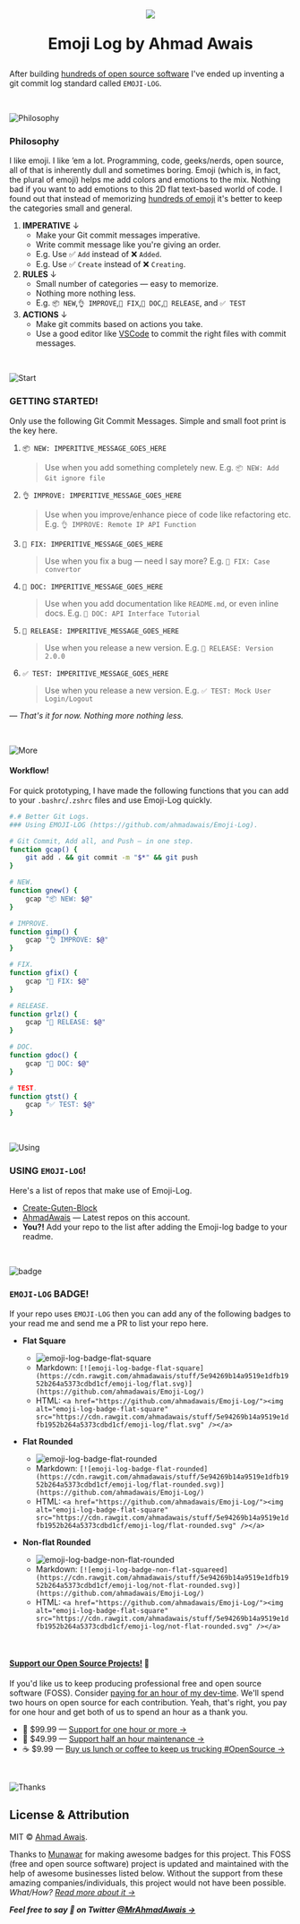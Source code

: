 <h1 align="center">
  <img src="https://on.ahmda.ws/pXeE/c" />

  Emoji Log by Ahmad Awais
</h1>

After building [hundreds of open source software](https://github.com/ahmadawais) I've ended up inventing a git commit log standard called `EMOJI-LOG`.

<br />

![Philosophy](https://on.ahmda.ws/orq5/c)

### Philosophy

I like emoji. I like ’em a lot. Programming, code, geeks/nerds, open source, all of that is inherently dull and sometimes boring. Emoji (which is, in fact, the plural of emoji) helps me add colors and emotions to the mix. Nothing bad if you want to add emotions to this 2D flat text-based world of code. I found out that instead of memorizing [hundreds of emoji](https://gitmoji.carloscuesta.me/) it's better to keep the categories small and general.


1. **IMPERATIVE** ↓
	- Make your Git commit messages imperative.
	- Write commit message like you're giving an order.
	- E.g. Use ✅ `Add` instead of ❌ `Added`.
	- E.g. Use ✅ `Create` instead of ❌ `Creating`.
1. **RULES** ↓
	- Small number of categories — easy to memorize.
	- Nothing more nothing less.
	- E.g. `📦 NEW`,`👌 IMPROVE`,`🐛 FIX`,`📖 DOC`,`🚀 RELEASE`, and `✅ TEST`
1. **ACTIONS** ↓
	- Make git commits based on actions you take.
	- Use a good editor like [VSCode](https://code.visualstudio.com/) to commit the right files with commit messages.
<br />


![Start](https://on.ahmda.ws/osd3/c)

### GETTING STARTED!

Only use the following Git Commit Messages. Simple and small foot print is the key here.

1. `📦 NEW: IMPERITIVE_MESSAGE_GOES_HERE`
	> Use when you add something completely new.
	> E.g. `📦 NEW: Add Git ignore file`

1. `👌 IMPROVE: IMPERITIVE_MESSAGE_GOES_HERE`
	> Use when you improve/enhance piece of code like refactoring etc.
	> E.g. `👌 IMPROVE: Remote IP API Function`

1. `🐛 FIX: IMPERITIVE_MESSAGE_GOES_HERE`
	> Use when you fix a bug — need I say more?
	> E.g. `🐛 FIX: Case convertor`

1. `📖 DOC: IMPERITIVE_MESSAGE_GOES_HERE`
	> Use when you add documentation like `README.md`, or even inline docs.
	> E.g. `📖 DOC: API Interface Tutorial`


1. `🚀 RELEASE: IMPERITIVE_MESSAGE_GOES_HERE`
	> Use when you release a new version.
	> E.g. `🚀 RELEASE: Version 2.0.0`


1. `✅ TEST: IMPERITIVE_MESSAGE_GOES_HERE`
	> Use when you release a new version.
	> E.g. `✅ TEST: Mock User Login/Logout`

_— That's it for now. Nothing more nothing less._


<br />

![More](https://on.ahmda.ws/orsm/c)

#### Workflow!

For quick prototyping, I have made the following functions that you can add to your `.bashrc`/`.zshrc` files and use Emoji-Log quickly.


```sh
#.# Better Git Logs.
### Using EMOJI-LOG (https://github.com/ahmadawais/Emoji-Log).

# Git Commit, Add all, and Push — in one step.
function gcap() {
	git add . && git commit -m "$*" && git push
}

# NEW.
function gnew() {
	gcap "📦 NEW: $@"
}

# IMPROVE.
function gimp() {
	gcap "👌 IMPROVE: $@"
}

# FIX.
function gfix() {
	gcap "🐛 FIX: $@"
}

# RELEASE.
function grlz() {
	gcap "🚀 RELEASE: $@"
}

# DOC.
function gdoc() {
	gcap "📖 DOC: $@"
}

# TEST.
function gtst() {
	gcap "✅ TEST: $@"
}
```

<br />

![Using](https://on.ahmda.ws/rP6e/c)

### USING `EMOJI-LOG`!

Here's a list of repos that make use of Emoji-Log.

- [Create-Guten-Block](https://github.com/ahmadawais/create-guten-block/commits/master)
- [AhmadAwais](https://github.com/ahmadawais) — Latest repos on this account.
- **You?!** Add your repo to the list after adding the Emoji-log badge to your readme.


<br />

![badge](https://on.ahmda.ws/rOMZ/c)

### `EMOJI-LOG` BADGE!

If your repo uses `EMOJI-LOG` then you can add any of the following badges to your read me and send me a PR to list your repo here.

- **Flat Square**
	- ![emoji-log-badge-flat-square](https://cdn.rawgit.com/ahmadawais/stuff/5e94269b14a9519e1dfb1952b264a5373cdbd1cf/emoji-log/flat.svg)
	- Markdown: `[![emoji-log-badge-flat-square](https://cdn.rawgit.com/ahmadawais/stuff/5e94269b14a9519e1dfb1952b264a5373cdbd1cf/emoji-log/flat.svg)](https://github.com/ahmadawais/Emoji-Log/)`
	- HTML: `<a href="https://github.com/ahmadawais/Emoji-Log/"><img alt="emoji-log-badge-flat-square" src="https://cdn.rawgit.com/ahmadawais/stuff/5e94269b14a9519e1dfb1952b264a5373cdbd1cf/emoji-log/flat.svg" /></a>`

- **Flat Rounded**
	- ![emoji-log-badge-flat-rounded](https://cdn.rawgit.com/ahmadawais/stuff/5e94269b14a9519e1dfb1952b264a5373cdbd1cf/emoji-log/flat-rounded.svg)
	- Markdown: `[![emoji-log-badge-flat-rounded](https://cdn.rawgit.com/ahmadawais/stuff/5e94269b14a9519e1dfb1952b264a5373cdbd1cf/emoji-log/flat-rounded.svg)](https://github.com/ahmadawais/Emoji-Log/)`
	- HTML: `<a href="https://github.com/ahmadawais/Emoji-Log/"><img alt="emoji-log-badge-flat-square" src="https://cdn.rawgit.com/ahmadawais/stuff/5e94269b14a9519e1dfb1952b264a5373cdbd1cf/emoji-log/flat-rounded.svg" /></a>`
	
- **Non-flat Rounded**
	- ![emoji-log-badge-non-flat-rounded](https://cdn.rawgit.com/ahmadawais/stuff/5e94269b14a9519e1dfb1952b264a5373cdbd1cf/emoji-log/not-non-ed.svged)
	- Markdown: `[![emoji-log-badge-non-flat-squareed](https://cdn.rawgit.com/ahmadawais/stuff/5e94269b14a9519e1dfb1952b264a5373cdbd1cf/emoji-log/not-flat-rounded.svg)](https://github.com/ahmadawais/Emoji-Log/)`
	- HTML: `<a href="https://github.com/ahmadawais/Emoji-Log/"><img alt="emoji-log-badge-flat-square" src="https://cdn.rawgit.com/ahmadawais/stuff/5e94269b14a9519e1dfb1952b264a5373cdbd1cf/emoji-log/not-flat-rounded.svg" /></a>`
	

<br>

#### [**Support our Open Source Projects!**](https://pay.paddle.com/checkout/515568) 🎩

If you'd like us to keep producing professional free and open source software (FOSS). Consider [paying for an hour of my dev-time](https://pay.paddle.com/checkout/515568). We'll spend two hours on open source for each contribution. Yeah, that's right, you pay for one hour and get both of us to spend an hour as a thank you.
- 🚀  $99.99 — [Support for one hour or more →](https://pay.paddle.com/checkout/515568)
- 🔰  $49.99 — [Support half an hour maintenance →](https://pay.paddle.com/checkout/527253)
- ☕️  $9.99 — [Buy us lunch or coffee to keep us trucking #OpenSource →](https://pay.paddle.com/checkout/527254)

<br>

![Thanks](https://on.ahmda.ws/orkW/c)

## License & Attribution

MIT © [Ahmad Awais](https://AhmadAwais.com/).

Thanks to [Munawar](https://munwr.com/) for making awesome badges for this project. This FOSS (free and open source software) project is updated and maintained with the help of awesome businesses listed below. Without the support from these amazing companies/individuals, this project would not have been possible. _What/How? [Read more about it →](https://WPCouple.com/partners)_

**_Feel free to say 👋 on Twitter [@MrAhmadAwais →](https://twitter.com/mrahmadawais/)_**

